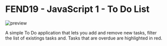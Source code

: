 # FEND19 - JavaScript 1 - To Do List

![preview](/readme/todo2.png)

A simple To Do application that lets you add and remove new tasks, filter the list of existings tasks and. Tasks that are overdue are highlighted in red.
